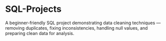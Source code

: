 # SQL-Projects
A beginner-friendly SQL project demonstrating data cleaning techniques — removing duplicates, fixing inconsistencies, handling null values, and preparing clean data for analysis.
